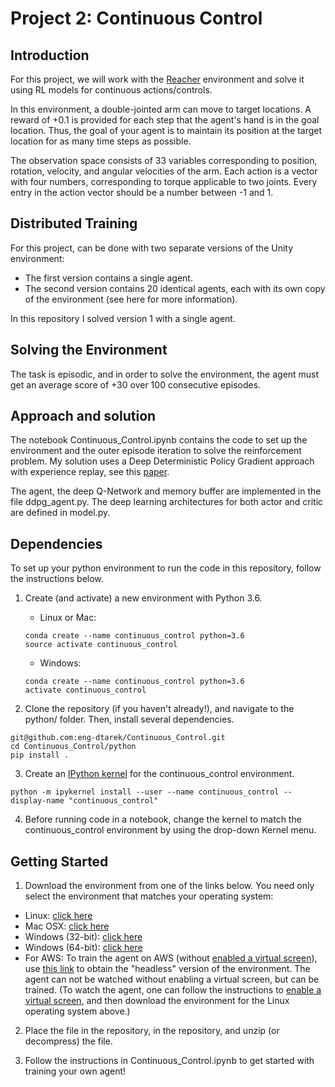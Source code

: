 # Project 2: Continuous Control

## Introduction

For this project, we will work with the [Reacher](https://github.com/Unity-Technologies/ml-agents/blob/master/docs/Learning-Environment-Examples.md#reacher) environment and solve it using RL models for continuous actions/controls.

In this environment, a double-jointed arm can move to target locations. A reward of +0.1 is provided for each step that the agent's hand is in the goal location. Thus, the goal of your agent is to maintain its position at the target location for as many time steps as possible.

The observation space consists of 33 variables corresponding to position, rotation, velocity, and angular velocities of the arm. Each action is a vector with four numbers, corresponding to torque applicable to two joints. Every entry in the action vector should be a number between -1 and 1.

## Distributed Training

For this project, can be done with two separate versions of the Unity environment:

* The first version contains a single agent.
* The second version contains 20 identical agents, each with its own copy of the environment (see here for more information).

In this repository I solved version 1 with a single agent.

## Solving the Environment

The task is episodic, and in order to solve the environment, the agent must get an average score of +30 over 100 consecutive episodes.


## Approach and solution

The notebook Continuous_Control.ipynb contains the code to set up the environment and the outer episode iteration to solve the reinforcement problem. My solution uses a Deep Deterministic Policy Gradient approach with experience replay, see this [paper](https://arxiv.org/pdf/1509.02971.pdf).

The agent, the deep Q-Network and memory buffer are implemented in the file ddpg_agent.py. The deep learning architectures for both actor and critic are defined in model.py.

## Dependencies

To set up your python environment to run the code in this repository, follow the instructions below.

1. Create (and activate) a new environment with Python 3.6.

    * Linux or Mac:

    ```
    conda create --name continuous_control python=3.6
    source activate continuous_control
    ```

    * Windows:
    ```
    conda create --name continuous_control python=3.6 
    activate continuous_control
    ```
2. Clone the repository (if you haven't already!), and navigate to the python/ folder. Then, install several dependencies.

```
git@github.com:eng-dtarek/Continuous_Control.git
cd Continuous_Control/python
pip install .
```

3. Create an [IPython kernel](http://ipython.readthedocs.io/en/stable/install/kernel_install.html) for the continuous_control environment.

```
python -m ipykernel install --user --name continuous_control --display-name "continuous_control"
```

4. Before running code in a notebook, change the kernel to match the continuous_control environment by using the drop-down Kernel menu.


## Getting Started

1. Download the environment from one of the links below. You need only select the environment that matches your operating system:

* Linux: [click here](https://s3-us-west-1.amazonaws.com/udacity-drlnd/P2/Reacher/one_agent/Reacher_Linux.zip)
* Mac OSX: [click here](https://s3-us-west-1.amazonaws.com/udacity-drlnd/P2/Reacher/one_agent/Reacher.app.zip)
* Windows (32-bit): [click here](https://s3-us-west-1.amazonaws.com/udacity-drlnd/P2/Reacher/one_agent/Reacher_Windows_x86.zip)
* Windows (64-bit): [click here](https://s3-us-west-1.amazonaws.com/udacity-drlnd/P2/Reacher/one_agent/Reacher_Windows_x86_64.zip)
* For AWS: To train the agent on AWS (without [enabled a virtual screen](https://github.com/Unity-Technologies/ml-agents/blob/master/docs/Training-on-Amazon-Web-Service.md)), use [this link](https://s3-us-west-1.amazonaws.com/udacity-drlnd/P2/Reacher/one_agent/Reacher_Linux_NoVis.zip) to obtain the "headless" version of the environment. The agent can not be watched without enabling a virtual screen, but can be trained. (To watch the agent, one can follow the instructions to [enable a virtual screen](https://github.com/Unity-Technologies/ml-agents/blob/master/docs/Training-on-Amazon-Web-Service.md), and then download the environment for the Linux operating system above.)

2. Place the file in the repository, in the repository, and unzip (or decompress) the file.

3. Follow the instructions in Continuous_Control.ipynb to get started with training your own agent!
